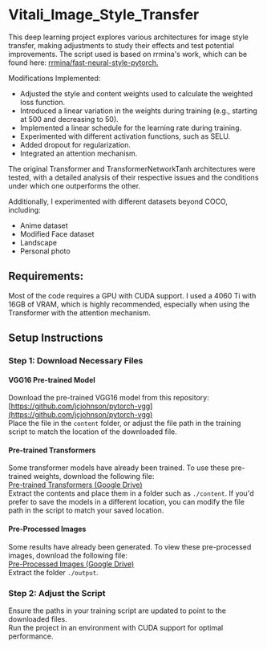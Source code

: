# Vitali_Image_Style_Transfer
This deep learning project explores various architectures for image style transfer, making adjustments to study their effects and test potential improvements. The script used is based on rrmina's work, which can be found here: [rrmina/fast-neural-style-pytorch.](https://github.com/rrmina/fast-neural-style-pytorch/tree/master)

Modifications Implemented:
- Adjusted the style and content weights used to calculate the weighted loss function.
- Introduced a linear variation in the weights during training (e.g., starting at 500 and decreasing to 50).
- Implemented a linear schedule for the learning rate during training.
- Experimented with different activation functions, such as SELU.
- Added dropout for regularization.
- Integrated an attention mechanism.

The original Transformer and TransformerNetworkTanh architectures were tested, with a detailed analysis of their respective issues and the conditions under which one outperforms the other.

Additionally, I experimented with different datasets beyond COCO, including:
  - Anime dataset 
  - Modified Face dataset
  - Landscape 
  - Personal photo

## Requirements: 

Most of the code requires a GPU with CUDA support. I used a 4060 Ti with 16GB of VRAM, which is highly recommended, especially when using the Transformer with the attention mechanism.


## Setup Instructions

### Step 1: Download Necessary Files

#### VGG16 Pre-trained Model
Download the pre-trained VGG16 model from this repository:  
[https://github.com/jcjohnson/pytorch-vgg](https://github.com/jcjohnson/pytorch-vgg)  
Place the file in the `content` folder, or adjust the file path in the training script to match the location of the downloaded file.

#### Pre-trained Transformers
Some transformer models have already been trained. To use these pre-trained weights, download the following file:  
[Pre-trained Transformers (Google Drive)](https://drive.google.com/file/d/1KonkFWUoCf-CyGY6HZ9Ea3bq703DHOO4/view?usp=drive_link)  
Extract the contents and place them in a folder such as `./content`. If you'd prefer to save the models in a different location, you can modify the file path in the script to match your saved location.

#### Pre-Processed Images
Some results have already been generated. To view these pre-processed images, download the following file:  
[Pre-Processed Images (Google Drive)](https://drive.google.com/file/d/1kcZeW-pgMJyBanEYk4ghpqE89x6h_ohQ/view?usp=drive_link)  
Extract the folder `./output`.

### Step 2: Adjust the Script

Ensure the paths in your training script are updated to point to the downloaded files.  
Run the project in an environment with CUDA support for optimal performance.
